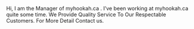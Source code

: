 
Hi, I am the Manager of myhookah.ca . I’ve been working at myhookah.ca quite some time. We Provide Quality Service To Our Respectable Customers. For More Detail Contact us.
